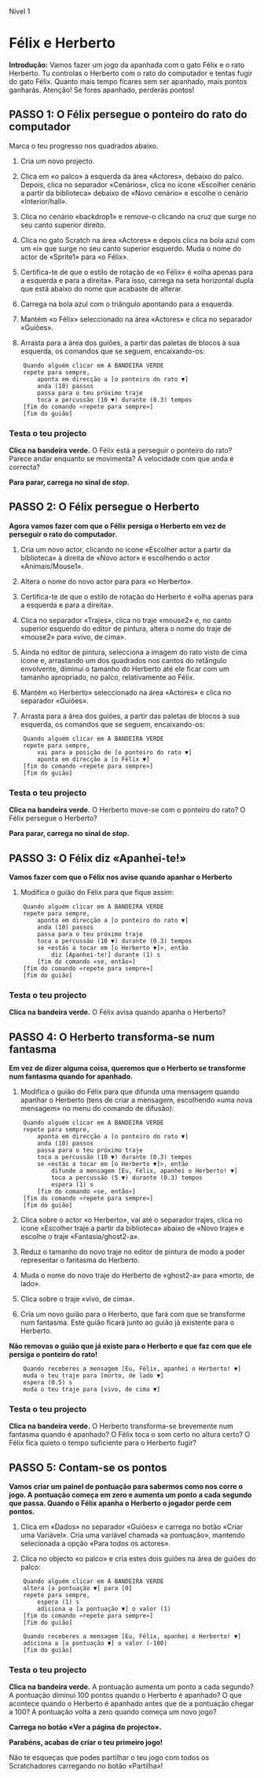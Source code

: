 Nível 1

# Félix e Herberto

__Introdução:__
Vamos fazer um jogo da apanhada com o gato Félix e o rato Herberto. 
Tu controlas o Herberto com o rato do computador e tentas fugir do gato Félix. 
Quanto mais tempo ficares sem ser apanhado, mais pontos ganharás. 
Atenção! Se fores apanhado, perderás pontos!

## PASSO 1: O Félix persegue o ponteiro do rato do computador
Marca o teu progresso nos quadrados abaixo.

1. Cria um novo projecto. 

2. Clica em «o palco» à esquerda da área «Actores», debaixo do palco. Depois,
clica no separador «Cenários», clica no ícone «Escolher cenário a partir da
biblioteca» debaixo de «Novo cenário» e escolhe o cenário «Interior/hall».

3. Clica no cenário «backdrop1» e remove-o clicando na cruz que surge no seu
canto superior direito.

4. Clica no gato Scratch na área «Actores» e depois clica na bola azul com um
«i» que surge no seu canto superior esquerdo. Muda o nome do actor de «Sprite1»
para «o Félix».

5. Certifica-te de que o estilo de rotação de «o Félix» é «olha apenas para a
esquerda e para a direita». Para isso, carrega na seta horizontal dupla que está
abaixo do nome que acabaste de alterar.

6. Carrega na bola azul com o triângulo apontando para a esquerda.

7. Mantém «o Félix» seleccionado na área «Actores» e clica no separador
«Guiões».

8. Arrasta para a área dos guiões, a partir das paletas de blocos à sua
esquerda, os comandos que se seguem, encaixando-os:

```scratch
	Quando alguém clicar em A BANDEIRA VERDE
	repete para sempre,
		aponta em direcção a [o ponteiro do rato ▼]
		anda (10) passos
		passa para o teu próximo traje
		toca a percussão (10 ▼) durante (0.3) tempos
	[fim do comando «repete para sempre»]
	[fim do guião]
```
		
### Testa o teu projecto

__Clica na bandeira verde.__ O Félix está a perseguir o ponteiro do rato? Parece
andar enquanto se movimenta? A velocidade com que anda é correcta?

__Para parar, carrega no sinal de _stop_.__

## PASSO 2: O Félix persegue o Herberto

__Agora vamos fazer com que o Félix persiga o Herberto em vez de perseguir o
rato do computador.__

1. Cria um novo actor, clicando no ícone «Escolher actor a partir da biblioteca»
à direita de «Novo actor» e escolhendo o actor «Animais/Mouse1».

2. Altera o nome do novo actor para para «o Herberto».

3. Certifica-te de que o estilo de rotação do Herberto é «olha apenas para a
esquerda e para a direita».

4. Clica no separador «Trajes», clica no traje «mouse2» e, no canto superior
esquerdo do editor de pintura, altera o nome do traje de «mouse2» para «vivo,
de cima».

5. Ainda no editor de pintura, selecciona a imagem do rato visto de cima ícone
e, arrastando um dos quadrados nos cantos do retângulo envolvente, diminui o
tamanho do Herberto até ele ficar com um tamanho apropriado, no palco,
relativamente ao Félix.

6. Mantém «o Herberto» seleccionado na área «Actores» e clica no separador
«Guiões».

7. Arrasta para a área dos guiões, a partir das paletas de blocos à sua
esquerda, os comandos que se seguem, encaixando-os:

```scratch
	Quando alguém clicar em A BANDEIRA VERDE
	repete para sempre,
		vai para a posição de [o ponteiro do rato ▼]
		aponta em direcção a [o Félix ▼]		
	[fim do comando «repete para sempre»]
	[fim do guião]
```

### Testa o teu projecto

__Clica na bandeira verde.__ O Herberto move-se com o ponteiro do rato? O Félix
persegue o Herberto?

__Para parar, carrega no sinal de _stop_.__

## PASSO 3: O Félix diz «Apanhei-te!»

__Vamos fazer com que o Félix nos avise quando apanhar o Herberto__

1. Modifica o guião do Félix para que fique assim:

```scratch
	Quando alguém clicar em A BANDEIRA VERDE
	repete para sempre,
		aponta em direcção a [o ponteiro do rato ▼]
		anda (10) passos
		passa para o teu próximo traje
		toca a percussão (10 ▼) durante (0.3) tempos
		se <estás a tocar em [o Herberto ▼]>, então
			diz [Apanhei-te!] durante (1) s
		[fim do comando «se, então»]
	[fim do comando «repete para sempre»]
	[fim do guião]
```

### Testa o teu projecto

__Clica na bandeira verde.__ O Félix avisa quando apanha o Herberto?

## PASSO 4: O Herberto transforma-se num fantasma

__Em vez de dizer alguma coisa, queremos que o Herberto se transforme num
fantasma quando for apanhado.__

1. Modifica o guião do Félix para que difunda uma mensagem quando apanhar o
Herberto (tens de criar a mensagem, escolhendo «uma nova mensagem» no menu do
comando de difusão):

```scratch
	Quando alguém clicar em A BANDEIRA VERDE
	repete para sempre,
		aponta em direcção a [o ponteiro do rato ▼]
		anda (10) passos
		passa para o teu próximo traje
		toca a percussão (10 ▼) durante (0.3) tempos
		se <estás a tocar em [o Herberto ▼]>, então
			difunde a mensagem [Eu, Félix, apanhei o Herberto! ▼]
			toca a percussão (5 ▼) durante (0.3) tempos
			espera (1) s
		[fim do comando «se, então»]
	[fim do comando «repete para sempre»]
	[fim do guião]
```

2. Clica sobre o actor «o Herberto», vai até o separador trajes, clica no
ícone «Escolher traje a partir da biblioteca» abaixo de «Novo traje» e
escolhe o traje «Fantasia/ghost2-a».

3. Reduz o tamanho do novo traje no editor de pintura de modo a poder
representar o fantasma do Herberto.

4. Muda o nome do novo traje do Herberto de «ghost2-a» para «morto, de
lado».

5. Clica sobre o traje «vivo, de cima».

6. Cria um novo guião para o Herberto, que fará com que se transforme num
fantasma. Este guião ficará junto ao guião já existente para o Herberto.

__Não removas o guião que já existe para o Herberto e que faz com que ele
persiga o ponteiro do rato!__

```scratch
	Quando receberes a mensagem [Eu, Félix, apanhei o Herberto! ▼]
	muda o teu traje para [morto, de lado ▼]
	espera (0.5) s
	muda o teu traje para [vivo, de cima ▼]	
```	
	
### Testa o teu projecto

__Clica na bandeira verde.__ O Herberto transforma-se brevemente num fantasma
quando é apanhado? O Félix toca o som certo no altura certo? O Félix fica quieto
o tempo suficiente para o Herberto fugir?

## PASSO 5: Contam-se os pontos

__Vamos criar um painel de pontuação para sabermos como nos corre o jogo. A
pontuação começa em zero e aumenta um ponto a cada segundo que passa.  Quando o
Félix apanha o Herberto o jogador perde cem pontos.__

1. Clica em «Dados» no separador «Guiões» e carrega no botão «Criar uma
Variável». Cria uma variável chamada «a pontuação», mantendo selecionada a opção
«Para todos os actores».

2. Clica no objecto «o palco» e cria estes dois guiões na área de guiões do
palco:

```scratch
	Quando alguém clicar em A BANDEIRA VERDE
	altera [a pontuação ▼] para [0]
	repete para sempre,
		espera (1) s
		adiciona a [a pontuação ▼] o valor (1)
	[fim do comando «repete para sempre»]
	[fim do guião]
```

```scratch
	Quando receberes a mensagem [Eu, Félix, apanhei o Herberto! ▼]
	adiciona a [a pontuação ▼] o valor (-100)
	[fim do guião]
```	

### Testa o teu projecto

__Clica na bandeira verde.__ A pontuação aumenta um ponto a cada segundo? A
pontuação diminui 100 pontos quando o Herberto é apanhado? O que acontece quando
o Herberto é apanhado antes que de a pontuação chegar a 100? A pontuação volta a
zero quando começa um novo jogo?

__Carrega no botão «Ver a página do projecto».__

__Parabéns, acabas de criar o teu primeiro jogo!__

Não te esqueças que podes partilhar o teu jogo com todos os Scratchadores
carregando no botão «Partilha»!
